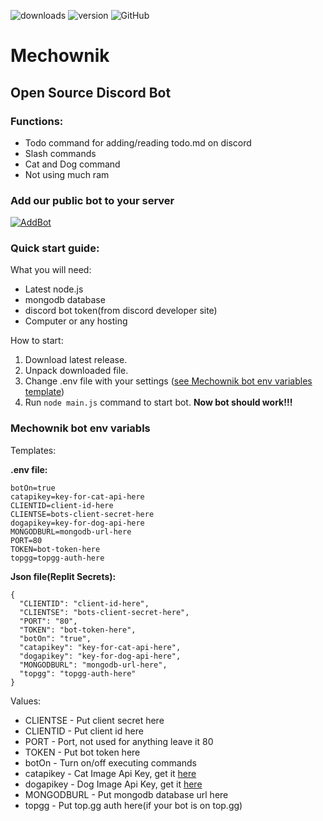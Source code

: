 ![downloads](https://img.shields.io/github/downloads/Kitki30/Mechownik/total?style=for-the-badge)
![version](https://img.shields.io/github/package-json/v/Kitki30/Mechownik/main?style=for-the-badge&label=Version
)
![GitHub](https://img.shields.io/github/license/Kitki30/Mechownik?style=for-the-badge)

# Mechownik
## Open Source Discord Bot

### Functions:

- Todo command for adding/reading todo.md on discord
- Slash commands
- Cat and Dog command
- Not using much ram

### Add our public bot to your server

[![AddBot](https://img.shields.io/badge/Add_bot_to-discord_server-blue?style=for-the-badge)](https://discord.com/oauth2/authorize?client_id=1101105727340286022&scope=bot&permissions=8)

### Quick start guide:

What you will need:
- Latest node.js
- mongodb database
- discord bot token(from discord developer site)
- Computer or any hosting

How to start:
1. Download latest release. 
2. Unpack downloaded file.
3. Change .env file with your settings ([see Mechownik bot env variables template](https://github.com/Kitki30/Mechownik/blob/main/README.md#mechownik-bot-env-variable-template))
4. Run ``node main.js`` command to start bot.
**Now bot should work!!!**

### Mechownik bot env variabls
Templates:

**.env file:**
```
botOn=true
catapikey=key-for-cat-api-here
CLIENTID=client-id-here
CLIENTSE=bots-client-secret-here
dogapikey=key-for-dog-api-here
MONGODBURL=mongodb-url-here
PORT=80
TOKEN=bot-token-here
topgg=topgg-auth-here
```

**Json file(Replit Secrets):**
```
{
  "CLIENTID": "client-id-here",
  "CLIENTSE": "bots-client-secret-here",
  "PORT": "80",
  "TOKEN": "bot-token-here",
  "botOn": "true",
  "catapikey": "key-for-cat-api-here", 
  "dogapikey": "key-for-dog-api-here",
  "MONGODBURL": "mongodb-url-here",
  "topgg": "topgg-auth-here"
}
```

Values:
- CLIENTSE - Put client secret here
- CLIENTID - Put client id here
- PORT - Port, not used for anything leave it 80
- TOKEN - Put bot token here
- botOn - Turn on/off executing commands
- catapikey - Cat Image Api Key, get it [here](https://thecatapi.com/)
- dogapikey - Dog Image Api Key, get it [here](https://thedogapi.com/)
- MONGODBURL - Put mongodb database url here
- topgg - Put top.gg auth here(if your bot is on top.gg)
